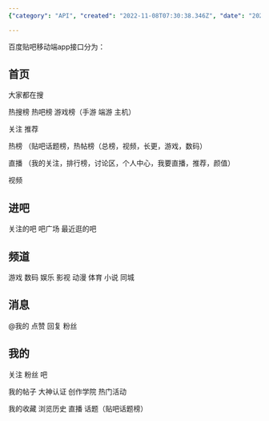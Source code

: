 ```yaml
---
{"category": "API", "created": "2022-11-08T07:30:38.346Z", "date": "2022-11-08 07:30:38", "description": "The Baidu Tieba app API enables access to various sections such as the homepage, communities, channels, and messaging. It offers features like hot searches, recommended content, trending topics, live streaming, video section, and communication with other users.", "modified": "2022-11-08T07:37:52.324Z", "tags": ["Baidu", "Tieba", "app", "API", "homepage", "communities", "channels"], "title": "百度贴吧app接口"}

---
```


百度贴吧移动端app接口分为：

## 首页

大家都在搜

热搜榜 热吧榜 游戏榜（手游 端游 主机）

关注 推荐

热榜 （贴吧话题榜，热帖榜（总榜，视频，长更，游戏，数码）

直播 （我的关注，排行榜，讨论区，个人中心，我要直播，推荐，颜值）

视频

## 进吧

关注的吧 吧广场 最近逛的吧

## 频道

游戏 数码 娱乐 影视 动漫 体育 小说 同城

## 消息

@我的 点赞 回复 粉丝

## 我的

关注 粉丝 吧

我的帖子 大神认证 创作学院 热门活动

我的收藏 浏览历史 直播 话题（贴吧话题榜）
